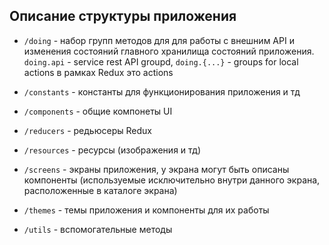 ## Описание структуры приложения

- `/doing` - набор групп методов для для работы с внешним API и изменения состояний главного хранилища состояний приложения. `doing.api` - service rest API groupd, `doing.{...}` - groups for local actions
в рамках Redux это actions

- `/constants` - константы для функционирования приложения и тд

- `/components` - общие компонеты UI

- `/reducers` - редьюсеры Redux

- `/resources` - ресурсы (изображения и тд)

- `/screens` - экраны приложения, у экрана могут быть описаны компоненты (используемые исключительно внутри данного экрана, расположенные в каталоге экрана)

- `/themes` - темы приложения и компоненты для их работы

- `/utils` - вспомогательные методы 
